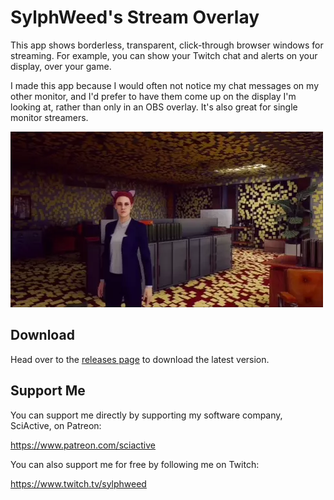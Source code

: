 # SylphWeed's Stream Overlay

This app shows borderless, transparent, click-through browser windows for streaming. For example, you can show your Twitch chat and alerts on your display, over your game.

I made this app because I would often not notice my chat messages on my other monitor, and I'd prefer to have them come up on the display I'm looking at, rather than only in an OBS overlay. It's also great for single monitor streamers.

<img src="app/static/stream-overlay-clip.webp" />

## Download

Head over to the [releases page](https://github.com/hperrin/stream-overlay/releases) to download the latest version.

## Support Me

You can support me directly by supporting my software company, SciActive, on Patreon:

https://www.patreon.com/sciactive

You can also support me for free by following me on Twitch:

https://www.twitch.tv/sylphweed
